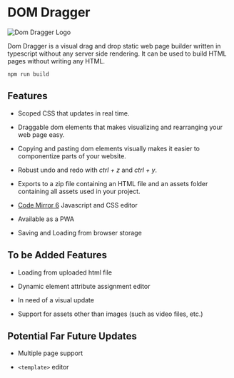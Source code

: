 # DOM Dragger

![Dom Dragger Logo](https://github.com/FrewtyPebbles/Dom-Dragger/blob/master/assets/dom_dragger_logo_prototype_192x192.png?raw=true)

Dom Dragger is a visual drag and drop static web page builder written in typescript without any server side rendering. It can be used to build HTML pages without writing any HTML.

```
npm run build
```

## Features

 - Scoped CSS that updates in real time.

 - Draggable dom elements that makes visualizing and rearranging your web page easy.

 - Copying and pasting dom elements visually makes it easier to componentize parts of your website.

 - Robust undo and redo with *ctrl + z* and *ctrl + y*.

 - Exports to a zip file containing an HTML file and an assets folder containing all assets used in your project.

 - [Code Mirror 6](https://codemirror.net/) Javascript and CSS editor

 - Available as a PWA

 - Saving and Loading from browser storage

## To be Added Features

 - Loading from uploaded html file

 - Dynamic element attribute assignment editor

 - In need of a visual update

 - Support for assets other than images (such as video files, etc.)

## Potential Far Future Updates

 - Multiple page support

 - `<template>` editor
